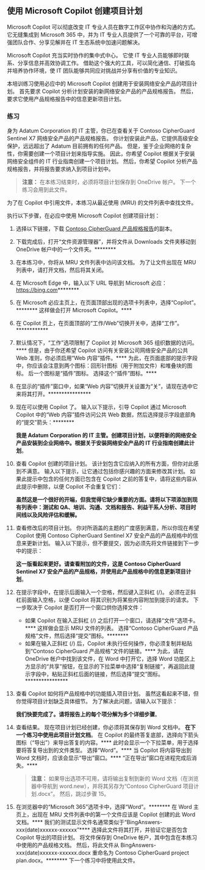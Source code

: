 
使用 Microsoft Copilot 创建项目计划
---
Microsoft Copilot 可以彻底改变 IT 专业人员在数字工作区中协作和沟通的方式。 它无缝集成到 Microsoft 365 中，并为 IT 专业人员提供了一个可靠的平台，可增强团队合作、分享见解并在 IT 生态系统中加速问题解决。

Microsoft Copilot 充当实时协作的集中式中心。 它使 IT 专业人员能够即时联系、分享信息并高效协调工作。 借助这个强大的工具，可以简化通信、打破孤岛并培养协作环境，使 IT 团队能够共同应对挑战并分享有价值的专业知识。

本培训练习使用必应中的 Microsoft Copilot 创建用于安装网络安全产品的项目计划。 首先要求 Copilot 分析计划安装的新网络安全产品的产品规格报告。 然后，要求它使用产品规格报告中的信息更新项目计划。

### 练习

身为 Adatum Corporation 的 IT 主管，你已在查看关于 Contoso CipherGuard Sentinel X7 网络安全产品的产品规格报告。 你计划安装此产品，它提供高级安全保护，远远超出了 Adatum 目前拥有的任何产品。 但是，鉴于企业网络的复杂性，你需要创建一个项目计划来指导实施。 因此，你希望 Copilot 根据关于安装网络安全组件的 IT 行业指南创建一个项目计划。 然后，你希望 Copilot 分析产品规格报告，并将报告要求纳入到项目计划中。

> **注意：** 在本练习结束时，必须将项目计划保存到 OneDrive 帐户。 下一个练习会用到此文件。

为了在 Copilot 中引用文件，本练习从最近使用 (MRU) 的文件列表中查找文件。

执行以下步骤，在必应中使用 Microsoft Copilot 创建项目计划：

1.  选择以下链接，下载 [Contoso CipherGuard 产品规格报告](https://edxinteractivepage.blob.core.windows.net/ms-4004/Contoso%20CipherGuard%20Product%20Specification.docx)的副本。
2.  下载完成后，打开“文件资源管理器”，并将文件从 Downloads 文件夹移动到 OneDrive 帐户中的一个文件夹。********
3.  在本练习中，你将从 MRU 文件列表中访问该文档。 为了让文件出现在 MRU 列表中，请打开文档，然后将其关闭。
4.  在 Microsoft Edge 中，输入以下 URL 导航到 Microsoft 必应：https://bing.com********
5.  在 Microsoft 必应主页上，在页面顶部出现的选项卡列表中，选择“Copilot”。******** 这样做会打开 Microsoft Copilot。****
6.  在 Copilot 页上，在页面顶部的“工作/Web”切换开关中，选择“工作”。************
7.  默认情况下，“工作”选项限制了 Copilot 对 Microsoft 365 组织数据的访问。**** 但是，由于你还希望 Copilot 访问有关安装公司网络安全产品的公共 Web 准则，你必须启用“Web 内容”插件。**** 为此，在页面底部的提示字段中，你应该会注意到两个图标：回形针图标（用于附加文件）和堆叠块的图标。 后一个图标是“插件”图标。 选择这个“插件”图标。****
8.  在显示的“插件”窗口中，如果“Web 内容”切换开关设置为“关”，请现在选中它来将其打开。****************
9.  现在可以使用 Copilot 了。 输入以下提示，引导 Copilot 通过 Microsoft Copilot 中的“Web 内容”插件访问公共 Web 数据，然后选择提示字段底部角的“提交”箭头：********
    
    **我是 Adatum Corporation 的 IT 主管。创建项目计划，以便将新的网络安全产品安装到企业网络中。根据关于安装网络安全产品的 IT 行业指南创建此计划**。
10. 查看 Copilot 创建的项目计划。 该计划包含它应纳入的所有方面，但你对此感到不满意。 输入以下提示，让它通过包括你感兴趣的方面来修改其计划。 如果此提示中包含的任何方面已包含在 Copilot 之前的答复中，请将这些内容从此提示中删除，以便 Copilot 不会重复它们：
    
    **虽然这是一个很好的开端，但我觉得它缺少重要的方面。请将以下项添加到现有列表中：测试和 QA、培训、沟通、文档和报告、利益干系人分析、项目时间线以及风险评估和缓解。**
11. 查看修改后的项目计划。 你对所涵盖的主题的广度感到满意，所以你现在希望 Copilot 使用 Contoso CipherGuard Sentinel X7 安全产品的产品规格中的信息来更新计划。 输入以下提示，但不要提交，因为必须先将文件链接到下一步中的提示：
    
    **这一版看起来更好。请查看附加的文件，这是 Contoso CipherGuard Sentinel X7 安全产品的产品规格，并使用此产品规格中的信息更新项目计划**。
12. 在提示字段中，在提示后面输入一个空格，然后键入正斜杠 (/)。 必须在正斜杠前面输入空格，以便 Copilot 将其识别为将某些内容附加到提示的请求。 下一步取决于 Copilot 是否打开一个窗口供你选择文件：
     -  如果 Copilot 在输入正斜杠 (/) 之后打开一个窗口，请选择“文件”选项卡。**** 这样做会显示 MRU 文件的列表。 选择“Contoso CipherGuard 产品规格”文件，然后选择“提交”图标。********
     -  如果在输入正斜杠 (/) 后，Copilot 未执行任何操作，你必须复制并粘贴到“Contoso CipherGuard 产品规格”文件的链接。**** 为此，请在 OneDrive 帐户中找到该文件，在 Word 中打开它，选择 Word 功能区上方显示的“共享”按钮，在显示的下拉菜单中选择“复制链接”，再返回此提示字段中，粘贴正斜杠后面的链接，然后选择“提交”图标。****************
13. 查看 Copilot 如何将产品规格中的功能插入项目计划。 虽然这看起来不错，但你觉得项目计划缺乏具体细节。 为了解决此问题，请输入以下提示：
    
    **我们快要完成了。请将报告上的每个项分解为多个详细步骤**。
14. 查看结果。 现在项目计划已经创建，你必须将其保存到 Word 文档中。 **在下一个练习中使用此项目计划文档**。 在 Copilot 的最终答复底部，选择向下箭头图标（“导出”）来导出答复的内容。**** 此时会显示一个下拉菜单，用于选择要将答复导出到的文件类型。 选择“Word”。**** 当 Copilot 将内容导出到 Word 文档时，应该会显示“导出”窗口。**** “正在导出”窗口在进程完成后消失。****
    > **注意：** 如果导出选项不可用，请将输出复制到新的 Word 文档（在浏览器中导航到 word.new），并将其另存为“Contoso CipherGuard 项目计划.docx”。 然后，跳过步骤 15。
15. 在浏览器中的“Microsoft 365”选项卡中，选择“Word”。******** 在 Word 主页上，出现在 MRU 文件列表中的第一个文件应该是 Copilot 创建的此 Word 文档。**** 我们的测试显示文件名通常类似于“BingAnswers-xxx(date)xxxxxx-xxxxxx”**** 选择此文件将其打开，并验证它是否包含 Copilot 导出的项目计划。 将文件保存到 OneDrive 帐户，其中包含在本练习中使用的产品规格文档。 然后，将此文件从 BingAnswers-xxx(date)xxxxxx-xxxxxx.docx 重命名为 Contoso CipherGuard project plan.docx。******** 下一个练习中将使用此文件。
